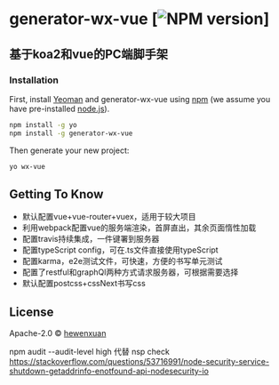 # generator-wx-vue [![NPM version][npm-image]]

## 基于koa2和vue的PC端脚手架

### Installation

First, install [Yeoman](http://yeoman.io) and generator-wx-vue using [npm](https://www.npmjs.com/) (we assume you have pre-installed [node.js](https://nodejs.org/)).

```bash
npm install -g yo
npm install -g generator-wx-vue
```

Then generate your new project:

```bash
yo wx-vue
```


## Getting To Know

 * 默认配置vue+vue-router+vuex，适用于较大项目
 * 利用webpack配置vue的服务端渲染，首屏直出，其余页面惰性加载
 * 配置travis持续集成，一件键署到服务器
 * 配置typeScript config，可在.ts文件直接使用typeScript
 * 配置karma，e2e测试文件，可快速，方便的书写单元测试
 * 配置了restful和graphQl两种方式请求服务器，可根据需要选择
 * 默认配置postcss+cssNext书写css

## License

Apache-2.0 © [hewenxuan]()


[npm-image]: https://badge.fury.io/js/generator-wx-vue.svg
[npm-url]: https://npmjs.org/package/generator-wx-vue
[travis-image]: https://travis-ci.org//generator-wx-vue.svg?branch=master
[travis-url]: https://travis-ci.org//generator-wx-vue
[daviddm-image]: https://david-dm.org//generator-wx-vue.svg?theme=shields.io
[daviddm-url]: https://david-dm.org//generator-wx-vue
[coveralls-image]: https://coveralls.io/repos//generator-wx-vue/badge.svg
[coveralls-url]: https://coveralls.io/r//generator-wx-vue


npm audit --audit-level high 代替 nsp check
https://stackoverflow.com/questions/53716991/node-security-service-shutdown-getaddrinfo-enotfound-api-nodesecurity-io
